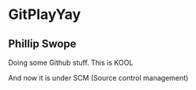 # GitPlayYay
## Phillip Swope
Doing some Github stuff. This is KOOL

And now it is under SCM (Source control management)